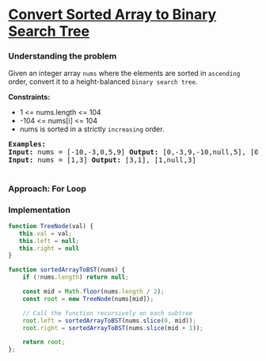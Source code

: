 # [ Convert Sorted Array to Binary Search Tree](https://leetcode.com/problems/convert-sorted-array-to-binary-search-tree/)

### Understanding the problem

Given an integer array `nums` where the elements are sorted in `ascending` order, convert it to a 
height-balanced `binary search tree`.

<b>Constraints:</b>

- 1 <= nums.length <= 104
- -104 <= nums[i] <= 104
- nums is sorted in a strictly `increasing` order.

<pre>
<b>Examples:</b>
<b>Input:</b> nums = [-10,-3,0,5,9] <b>Output:</b> [0,-3,9,-10,null,5], [0,-10,5,null,-3,null,9]
<b>Input:</b> nums = [1,3] <b>Output:</b> [3,1], [1,null,3]
</pre>

#
### Approach: For Loop 


### Implementation
```js
function TreeNode(val) {
   this.val = val;
   this.left = null;
   this.right = null
}

function sortedArrayToBST(nums) {
    if (!nums.length) return null;

    const mid = Math.floor(nums.length / 2);
    const root = new TreeNode(nums[mid]);

    // Call the function recursively on each subtree
    root.left = sortedArrayToBST(nums.slice(0, mid));
    root.right = sortedArrayToBST(nums.slice(mid + 1));

    return root;
};
```
